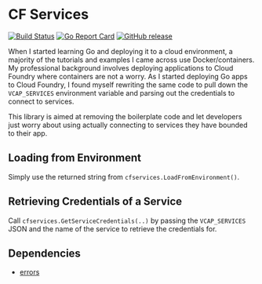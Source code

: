 # CF Services
[![Build Status](https://travis-ci.org/Piszmog/cfservices.svg?branch=develop)](https://travis-ci.org/Piszmog/cfservices)
[![Go Report Card](https://goreportcard.com/badge/github.com/Piszmog/cfservices)](https://goreportcard.com/report/github.com/Piszmog/cfservices)
[![GitHub release](https://img.shields.io/github/release/Piszmog/cfservices.svg)](https://github.com/Piszmog/cfservices/releases/latest)

When I started learning Go and deploying it to a cloud environment, a majority of the tutorials and examples I came across 
use Docker/containers. My professional background involves deploying applications to Cloud Foundry where containers are not 
a worry. As I started deploying Go apps to Cloud Foundry, I found myself rewriting the same code to pull down the `VCAP_SERVICES` 
environment variable and parsing out the credentials to connect to services.

This library is aimed at removing the boilerplate code and let developers just worry about using actually connecting to 
services they have bounded to their app.

## Loading from Environment
Simply use the returned string from `cfservices.LoadFromEnvironment()`.

## Retrieving Credentials of a Service
Call `cfservices.GetServiceCredentials(..)` by passing the `VCAP_SERVICES` JSON and the name of the service to retrieve the 
credentials for.

## Dependencies
* [errors](https://github.com/pkg/errors)
